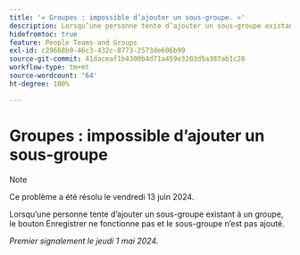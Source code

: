 ```yaml
---
title: '« Groupes : impossible d’ajouter un sous-groupe. »'
description: Lorsqu’une personne tente d’ajouter un sous-groupe existant à un groupe, le bouton Enregistrer ne fonctionne pas et le sous-groupe n’est pas ajouté.
hidefromtoc: true
feature: People Teams and Groups
exl-id: c29668b9-46c3-432c-8773-2573de606b99
source-git-commit: 41daceaf1b4300b4d71a459e3203d5a387ab1c28
workflow-type: tm+mt
source-wordcount: '64'
ht-degree: 100%

---
```


# Groupes : impossible d’ajouter un sous-groupe

>[!NOTE]
>
>Ce problème a été résolu le vendredi 13 juin 2024.

Lorsqu’une personne tente d’ajouter un sous-groupe existant à un groupe, le bouton Enregistrer ne fonctionne pas et le sous-groupe n’est pas ajouté.

_Premier signalement le jeudi 1 mai 2024._

